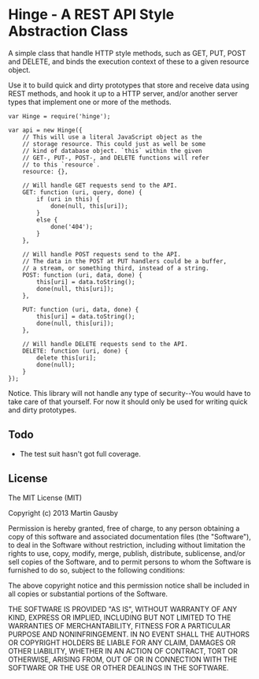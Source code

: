 # Hinge - A REST API Style Abstraction Class
A simple class that handle HTTP style methods, such as GET, PUT, POST and DELETE, and binds the execution context of these to a given resource object.

Use it to build quick and dirty prototypes that store and receive data using REST methods, and hook it up to a HTTP server, and/or another server types that implement one or more of the methods.

    var Hinge = require('hinge');

    var api = new Hinge({
        // This will use a literal JavaScript object as the
        // storage resource. This could just as well be some
        // kind of database object. `this` within the given
        // GET-, PUT-, POST-, and DELETE functions will refer
        // to this `resource`.
        resource: {},

        // Will handle GET requests send to the API.
        GET: function (uri, query, done) {
            if (uri in this) {
                done(null, this[uri]);
            }
            else {
                done('404');
            }
        },

        // Will handle POST requests send to the API.
        // The data in the POST at PUT handlers could be a buffer,
        // a stream, or something third, instead of a string.
        POST: function (uri, data, done) {
            this[uri] = data.toString();
            done(null, this[uri]);
        },

        PUT: function (uri, data, done) {
            this[uri] = data.toString();
            done(null, this[uri]);
        },

        // Will handle DELETE requests send to the API.
        DELETE: function (uri, done) {
            delete this[uri];
            done(null);
        }
    });

Notice. This library will not handle any type of security--You would have to take care of that yourself. For now it should only be used for writing quick and dirty prototypes.


## Todo

  * The test suit hasn't got full coverage.


## License
The MIT License (MIT)

Copyright (c) 2013 Martin Gausby

Permission is hereby granted, free of charge, to any person obtaining a copy of this software and associated documentation files (the "Software"), to deal in the Software without restriction, including without limitation the rights to use, copy, modify, merge, publish, distribute, sublicense, and/or sell copies of the Software, and to permit persons to whom the Software is furnished to do so, subject to the following conditions:

The above copyright notice and this permission notice shall be included in all copies or substantial portions of the Software.

THE SOFTWARE IS PROVIDED "AS IS", WITHOUT WARRANTY OF ANY KIND, EXPRESS OR IMPLIED, INCLUDING BUT NOT LIMITED TO THE WARRANTIES OF MERCHANTABILITY, FITNESS FOR A PARTICULAR PURPOSE AND NONINFRINGEMENT. IN NO EVENT SHALL THE AUTHORS OR COPYRIGHT HOLDERS BE LIABLE FOR ANY CLAIM, DAMAGES OR OTHER LIABILITY, WHETHER IN AN ACTION OF CONTRACT, TORT OR OTHERWISE, ARISING FROM, OUT OF OR IN CONNECTION WITH THE SOFTWARE OR THE USE OR OTHER DEALINGS IN THE SOFTWARE.

